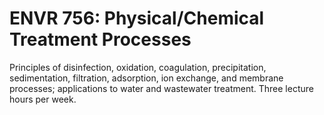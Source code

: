 # ENVR 756: Physical/Chemical Treatment Processes

Principles of disinfection, oxidation, coagulation, precipitation, sedimentation, filtration, adsorption, ion exchange, and membrane processes; applications to water and wastewater treatment. Three lecture hours per week.